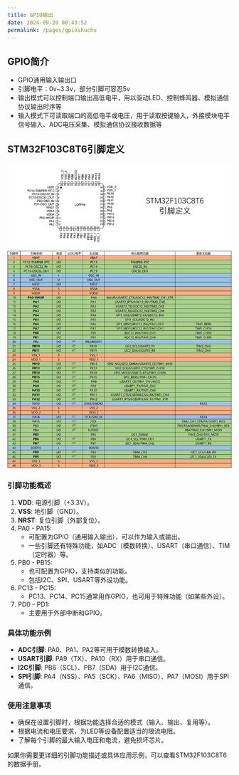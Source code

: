```yaml
---
title: GPIO输出
date: 2024-09-20 00:43:52
permalink: /pages/gpioshuchu
---
```

## GPIO简介
- GPIO通用输入输出口
- 引脚电平：0v~3.3v，部分引脚可容忍5v
- 输出模式可以控制端口输出高低电平，用以驱动LED、控制蜂鸣器、模拟通信协议输出时序等
- 输入模式下可读取端口的高低电平或电压，用于读取按键输入，外接模块电平信号输入、ADC电压采集、模拟通信协议接收数据等
## STM32F103C8T6引脚定义

![alt text](./assets/STM32F103C8T6.png)

### 引脚功能概述

1. **VDD**: 电源引脚（+3.3V）。
2. **VSS**: 地引脚（GND）。
3. **NRST**: 复位引脚（外部复位）。
4. PA0 - PA15:
   - 可配置为GPIO（通用输入输出），可以作为输入或输出。
   - 一些引脚还有特殊功能，如ADC（模数转换）、USART（串口通信）、TIM（定时器）等。
5. PB0 - PB15:
   - 也可配置为GPIO，支持类似的功能。
   - 包括I2C、SPI、USART等外设功能。
6. PC13 - PC15:
   - PC13、PC14、PC15通常用作GPIO，也可用于特殊功能（如某些外设）。
7. PD0 - PD1:
   - 主要用于外部中断和GPIO。

### 具体功能示例

- **ADC引脚**: PA0、PA1、PA2等可用于模数转换输入。
- **USART引脚**: PA9（TX）、PA10（RX）用于串口通信。
- **I2C引脚**: PB6（SCL）、PB7（SDA）用于I2C通信。
- **SPI引脚**: PA4（NSS）、PA5（SCK）、PA6（MISO）、PA7（MOSI）用于SPI通信。

### 使用注意事项

- 确保在设置引脚时，根据功能选择合适的模式（输入、输出、复用等）。
- 根据电流和电压要求，为LED等设备配置适当的限流电阻。
- 了解每个引脚的最大输入电压和电流，避免损坏芯片。

如果你需要更详细的引脚功能描述或具体应用示例，可以查看STM32F103C8T6的数据手册。